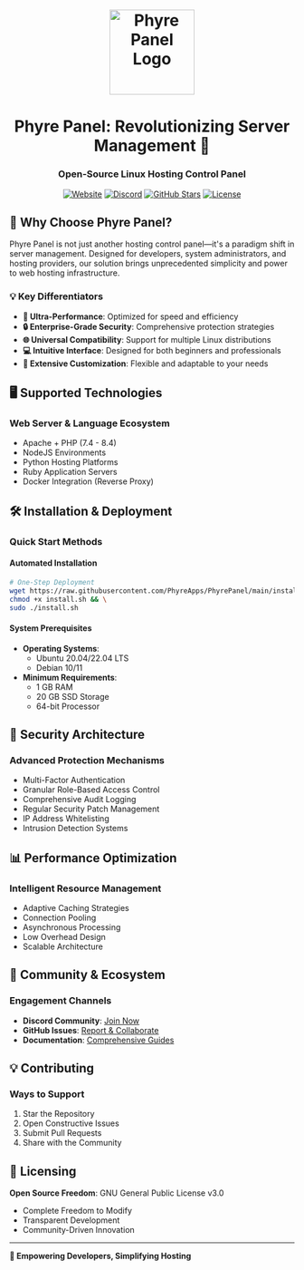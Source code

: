 <h1 align="center">
 <a href="https://www.phyrepanel.com">
  <picture>
    <source media="(prefers-color-scheme: dark)" srcset="https://phyrecloud.com/phyre-logo.svg"/>
    <img height="150" src="https://phyrecloud.com/phyre-logo.svg" alt="Phyre Panel Logo"/>
  </picture>
 </a>
</h1>

<div align="center">

# Phyre Panel: Revolutionizing Server Management 🚀

### Open-Source Linux Hosting Control Panel

[![Website](https://img.shields.io/badge/Website-007bff?style=for-the-badge&logo=googlechrome&logoColor=white)](https://phyrepanel.com)
[![Discord](https://img.shields.io/badge/Community-7289DA?style=for-the-badge&logo=discord&logoColor=white)](https://discord.gg/vsxBuMFK)
[![GitHub Stars](https://img.shields.io/github/stars/PhyreApps/PhyrePanel?style=for-the-badge&logo=github&color=yellow)](https://github.com/PhyreApps/PhyrePanel)
[![License](https://img.shields.io/badge/License-GPL3.0-green?style=for-the-badge)](https://github.com/PhyreApps/PhyrePanel/blob/main/LICENSE)

</div>

## 🌟 Why Choose Phyre Panel?

Phyre Panel is not just another hosting control panel—it's a paradigm shift in server management. Designed for developers, system administrators, and hosting providers, our solution brings unprecedented simplicity and power to web hosting infrastructure.

### 💡 Key Differentiators

- **🚀 Ultra-Performance**: Optimized for speed and efficiency
- **🔒 Enterprise-Grade Security**: Comprehensive protection strategies
- **🌐 Universal Compatibility**: Support for multiple Linux distributions
- **💻 Intuitive Interface**: Designed for both beginners and professionals
- **🔧 Extensive Customization**: Flexible and adaptable to your needs

## 🖥️ Supported Technologies

### Web Server & Language Ecosystem
- Apache + PHP (7.4 - 8.4)
- NodeJS Environments
- Python Hosting Platforms
- Ruby Application Servers
- Docker Integration (Reverse Proxy)

## 🛠️ Installation & Deployment

### Quick Start Methods

#### Automated Installation
```bash
# One-Step Deployment
wget https://raw.githubusercontent.com/PhyreApps/PhyrePanel/main/installers/install.sh && \
chmod +x install.sh && \
sudo ./install.sh
```

#### System Prerequisites
- **Operating Systems**: 
  - Ubuntu 20.04/22.04 LTS
  - Debian 10/11
- **Minimum Requirements**:
  - 1 GB RAM
  - 20 GB SSD Storage
  - 64-bit Processor

## 🔐 Security Architecture

### Advanced Protection Mechanisms
- Multi-Factor Authentication
- Granular Role-Based Access Control
- Comprehensive Audit Logging
- Regular Security Patch Management
- IP Address Whitelisting
- Intrusion Detection Systems

## 📊 Performance Optimization

### Intelligent Resource Management
- Adaptive Caching Strategies
- Connection Pooling
- Asynchronous Processing
- Low Overhead Design
- Scalable Architecture

## 🤝 Community & Ecosystem

### Engagement Channels
- **Discord Community**: [Join Now](https://discord.gg/vsxBuMFK)
- **GitHub Issues**: [Report & Collaborate](https://github.com/PhyreApps/PhyrePanel/issues)
- **Documentation**: [Comprehensive Guides](https://docs.phyrepanel.com)

## 💡 Contributing

### Ways to Support
1. Star the Repository
2. Open Constructive Issues
3. Submit Pull Requests
4. Share with the Community

## 📄 Licensing

**Open Source Freedom**: GNU General Public License v3.0
- Complete Freedom to Modify
- Transparent Development
- Community-Driven Innovation

---

**🌈 Empowering Developers, Simplifying Hosting**
